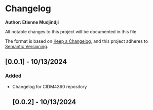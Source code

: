 # Changelog
**Author:  Etienne Mudjindji**

All notable changes to this project will be documented in this file.

The format is based on [Keep a Changelog](https://keepachangelog.com/en/1.0.0/),
and this project adheres to [Semantic Versioning](https://semver.org/spec/v2.0.0.html).

## [0.0.1] - 10/13/2024

### Added
- Changelog for CIDM4360 repository

  ##  [0.0.2] -  10/13/2024
